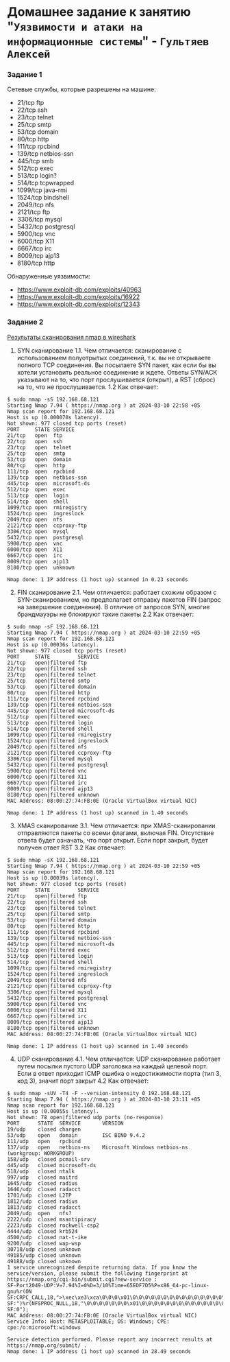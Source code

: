 # Домашнее задание к занятию "`Уязвимости и атаки на информационные системы`" - `Гультяев Алексей`

### Задание 1
Cетевые службы, которые разрешены на машине:
- 21/tcp ftp
- 22/tcp ssh
- 23/tcp telnet
- 25/tcp smtp
- 53/tcp domain
- 80/tcp http
- 111/tcp rpcbind
- 139/tcp netbios-ssn
- 445/tcp smb
- 512/tcp exec
- 513/tcp login?
- 514/tcp tcpwrapped
- 1099/tcp java-rmi
- 1524/tcp bindshell
- 2049/tcp nfs
- 2121/tcp ftp
- 3306/tcp mysql
- 5432/tcp postgresql
- 5900/tcp vnc
- 6000/tcp X11
- 6667/tcp irc
- 8009/tcp ajp13
- 8180/tcp http

Обнаруженные уязвимости:
- https://www.exploit-db.com/exploits/40963
- https://www.exploit-db.com/exploits/16922
- https://www.exploit-db.com/exploits/12343

### Задание 2
[Результаты сканирования nmap в wireshark](https://github.com/hokum83/13-01/blob/main/13-01.pcapng)


1. SYN сканирование
1.1. Чем отличается:
сканирование с использованием полуотрытых соединений, т.к. вы не открываете полного TCP соединения. Вы посылаете SYN пакет, как если бы вы хотели установить реальное соединение и ждете. Ответы SYN/ACK указывают на то, что порт прослушивается (открыт), а RST (сброс) на то, что не прослушивается.
1.2 Как отвечает:
```
$ sudo nmap -sS 192.168.68.121
Starting Nmap 7.94 ( https://nmap.org ) at 2024-03-10 22:58 +05
Nmap scan report for 192.168.68.121
Host is up (0.000070s latency).
Not shown: 977 closed tcp ports (reset)
PORT     STATE SERVICE
21/tcp   open  ftp
22/tcp   open  ssh
23/tcp   open  telnet
25/tcp   open  smtp
53/tcp   open  domain
80/tcp   open  http
111/tcp  open  rpcbind
139/tcp  open  netbios-ssn
445/tcp  open  microsoft-ds
512/tcp  open  exec
513/tcp  open  login
514/tcp  open  shell
1099/tcp open  rmiregistry
1524/tcp open  ingreslock
2049/tcp open  nfs
2121/tcp open  ccproxy-ftp
3306/tcp open  mysql
5432/tcp open  postgresql
5900/tcp open  vnc
6000/tcp open  X11
6667/tcp open  irc
8009/tcp open  ajp13
8180/tcp open  unknown

Nmap done: 1 IP address (1 host up) scanned in 0.23 seconds
```
2. FIN сканирование
2.1. Чем отличается:
работает схожим образом с SYN-сканированием, но предполагает отправку пакетов FIN (запрос на завершение соединения). В отличие от запросов SYN, многие брандмауэры не блокируют такие пакеты
2.2 Как отвечает:
```
$ sudo nmap -sF 192.168.68.121
Starting Nmap 7.94 ( https://nmap.org ) at 2024-03-10 22:59 +05
Nmap scan report for 192.168.68.121
Host is up (0.00036s latency).
Not shown: 977 closed tcp ports (reset)
PORT     STATE         SERVICE
21/tcp   open|filtered ftp
22/tcp   open|filtered ssh
23/tcp   open|filtered telnet
25/tcp   open|filtered smtp
53/tcp   open|filtered domain
80/tcp   open|filtered http
111/tcp  open|filtered rpcbind
139/tcp  open|filtered netbios-ssn
445/tcp  open|filtered microsoft-ds
512/tcp  open|filtered exec
513/tcp  open|filtered login
514/tcp  open|filtered shell
1099/tcp open|filtered rmiregistry
1524/tcp open|filtered ingreslock
2049/tcp open|filtered nfs
2121/tcp open|filtered ccproxy-ftp
3306/tcp open|filtered mysql
5432/tcp open|filtered postgresql
5900/tcp open|filtered vnc
6000/tcp open|filtered X11
6667/tcp open|filtered irc
8009/tcp open|filtered ajp13
8180/tcp open|filtered unknown
MAC Address: 08:00:27:74:FB:0E (Oracle VirtualBox virtual NIC)

Nmap done: 1 IP address (1 host up) scanned in 1.40 seconds
```
3. XMAS сканирование
3.1. Чем отличается:
при XMAS-сканировании отправляются пакеты со всеми флагами, включая FIN. Отсутствие ответа будет означать, что порт открыт. Если порт закрыт, будет получен ответ RST
3.2 Как отвечает:
```
$ sudo nmap -sX 192.168.68.121
Starting Nmap 7.94 ( https://nmap.org ) at 2024-03-10 22:59 +05
Nmap scan report for 192.168.68.121
Host is up (0.00039s latency).
Not shown: 977 closed tcp ports (reset)
PORT     STATE         SERVICE
21/tcp   open|filtered ftp
22/tcp   open|filtered ssh
23/tcp   open|filtered telnet
25/tcp   open|filtered smtp
53/tcp   open|filtered domain
80/tcp   open|filtered http
111/tcp  open|filtered rpcbind
139/tcp  open|filtered netbios-ssn
445/tcp  open|filtered microsoft-ds
512/tcp  open|filtered exec
513/tcp  open|filtered login
514/tcp  open|filtered shell
1099/tcp open|filtered rmiregistry
1524/tcp open|filtered ingreslock
2049/tcp open|filtered nfs
2121/tcp open|filtered ccproxy-ftp
3306/tcp open|filtered mysql
5432/tcp open|filtered postgresql
5900/tcp open|filtered vnc
6000/tcp open|filtered X11
6667/tcp open|filtered irc
8009/tcp open|filtered ajp13
8180/tcp open|filtered unknown
MAC Address: 08:00:27:74:FB:0E (Oracle VirtualBox virtual NIC)

Nmap done: 1 IP address (1 host up) scanned in 1.40 seconds
```
4. UDP сканирование
4.1. Чем отличается:
UDP сканирование работает путем посылки пустого  UDP заголовка на каждый целевой порт. Если в ответ приходит ICMP ошибка о недостижимости порта (тип 3, код 3), значит порт закрыт
4.2 Как отвечает:
```
$ sudo nmap -sUV -T4 -F --version-intensity 0 192.168.68.121
Starting Nmap 7.94 ( https://nmap.org ) at 2024-03-10 23:11 +05
Nmap scan report for 192.168.68.121
Host is up (0.00055s latency).
Not shown: 78 open|filtered udp ports (no-response)
PORT      STATE  SERVICE       VERSION
19/udp    closed chargen
53/udp    open   domain        ISC BIND 9.4.2
111/udp   open   rpcbind
137/udp   open   netbios-ns    Microsoft Windows netbios-ns (workgroup: WORKGROUP)
158/udp   closed pcmail-srv
445/udp   closed microsoft-ds
518/udp   closed ntalk
997/udp   closed maitrd
1645/udp  closed radius
1646/udp  closed radacct
1701/udp  closed L2TP
1812/udp  closed radius
1813/udp  closed radacct
2049/udp  open   nfs?
2222/udp  closed msantipiracy
2223/udp  closed rockwell-csp2
4444/udp  closed krb524
4500/udp  closed nat-t-ike
9200/udp  closed wap-wsp
30718/udp closed unknown
49185/udp closed unknown
49188/udp closed unknown
1 service unrecognized despite returning data. If you know the service/version, please submit the following fingerprint at https://nmap.org/cgi-bin/submit.cgi?new-service :
SF-Port2049-UDP:V=7.94%I=0%D=3/10%Time=65EDF7D5%P=x86_64-pc-linux-gnu%r(ON
SF:CRPC_CALL,18,">\xec\xe3\xca\0\0\0\x01\0\0\0\0\0\0\0\0\0\0\0\0\0\0\0\x01
SF:")%r(NFSPROC_NULL,18,"\0\0\0\0\0\0\0\x01\0\0\0\0\0\0\0\0\0\0\0\0\0\0\0\
SF:0");
MAC Address: 08:00:27:74:FB:0E (Oracle VirtualBox virtual NIC)
Service Info: Host: METASPLOITABLE; OS: Windows; CPE: cpe:/o:microsoft:windows

Service detection performed. Please report any incorrect results at https://nmap.org/submit/ .
Nmap done: 1 IP address (1 host up) scanned in 28.49 seconds
```